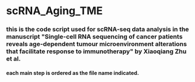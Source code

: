 # scRNA_Aging_TME
### this is the code script used for scRNA-seq data analysis in the manuscript "Single-cell RNA sequencing of cancer patients reveals age-dependent tumour microenvironment alterations that facilitate response to immunotherapy" by Xiaoqiang Zhu et al.

#### each main step is ordered as the file name indicated.
